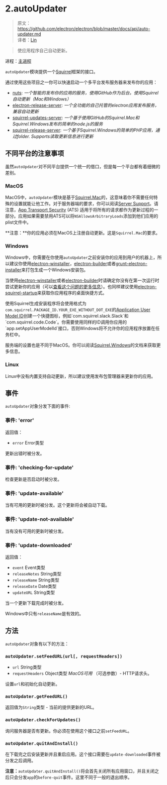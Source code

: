 # 2.autoUpdater

> 原文：https://github.com/electron/electron/blob/master/docs/api/auto-updater.md   
译者：[Lin](https://github.com/ShmilyLin)   


> 使应用程序自己自动更新。   

进程：[主进程](../../guides/glossary-of-terms.md#main-process)   


`autoUpdater`模块提供一个[Squirrel](https://github.com/Squirrel)框架的接口。   

通过使用这些项目之一你可以快速启动一个多平台发布服务器来发布你的应用：   

 * [nuts](https://github.com/GitbookIO/nuts): *一个智能的发布你的应用的服务，使用GitHub作为后台。使用Squirrel自动更新（Mac和Windows）*   
 * [electron-release-server](https://github.com/ArekSredzki/electron-release-server): *一个全功能的自己托管的electron应用发布服务，兼容自动更新*   
 * [squirrel-updates-server](https://github.com/Aluxian/squirrel-updates-server): *一个基于使用GitHub的Squirrel.Mac和Squirrel.Windows发布的简单的node.js的服务*   
 * [squirrel-release-server](https://github.com/Arcath/squirrel-release-server): *一个基于Squirrel.Windows的简单的PHP应用，通过folder. Supports读取更新信息进行更新*

## 不同平台的注意事项

虽然`autoUpdater`对不同平台提供一个统一的借口，但是每一个平台都有着细微的差别。   

### MacOS   

MacOS中，`autoUpdater`模块是基于[Squirrel.Mac](https://github.com/Squirrel/Squirrel.Mac)的，这意味着你不需要任何特殊的设置就能让他工作。对于服务器端的要求，你可以阅读[Server Support](https://github.com/Squirrel/Squirrel.Mac#server-support)。请注意，[App Transport Security](https://developer.apple.com/library/content/documentation/General/Reference/InfoPlistKeyReference/Articles/CocoaKeys.html#//apple_ref/doc/uid/TP40009251-SW35) (ATS) 适用于将所有的请求都作为更新过程的一部分。应用如果需要禁用ATS可以将`NSAllowsArbitraryLoads`添加到他们应用的plist文件中。   

**注意：**你的应用必须在MacOS上注册自动更新。这是`Squirrel.Mac`的要求。   

### Windows

Windows中，你需要在你使用`autoUpdater`之前安装你的应用到用户的机器上，所以建议你使用[electron-winstaller](https://github.com/electron/windows-installer)，[electron-builder](https://github.com/electron-userland/electron-builder)或者[grunt-electron-installer](https://github.com/electron/grunt-electron-installer)来打包生成一个Windows安装包。   

当使用[electron-winstaller]()或者[electron-builder]()时请确定你没有在第一次运行时尝试更新你的应用（可以[查看这个问题的更多信息](https://github.com/electron/electron/issues/7155)）。也同样建议使用[electron-squirrel-startup](https://github.com/mongodb-js/electron-squirrel-startup)来获取你应用程序的桌面快捷方式。   

使用Squirrel生成安装程序将会使用格式为`com.squirrel.PACKAGE_ID.YOUR_EXE_WITHOUT_DOT_EXE`的[Application User Model ID](https://msdn.microsoft.com/en-us/library/windows/desktop/dd378459(v=vs.85).aspx)创建一个快捷图标，例如`com.squirrel.slack.Slack`和`com.squirrel.code.Code`。你需要使用同样的ID调用你应用的`app.setAppUserModelId`接口，否则Windows将不允许你的应用程序放置在任务栏中。   

服务端的设置也是不同于MacOS。你可以阅读[Squirrel.Windows](https://github.com/Squirrel/Squirrel.Windows)的文档来获取更多信息。   

### Linux

Linux中没有内置支持自动更新，所以建议使用发布包管理器来更新你的应用。   

## 事件

`autoUpdater`对象分发下面的事件: 

### 事件: 'error'

返回值：

 * `error` Error类型

更新出错时被分发。   

### 事件: 'checking-for-update'

检查更新是否启动时被分发。

### 事件: 'update-available'

当有可用的更新时被分发。这个更新将会被自动下载。

### 事件: 'update-not-available'

当有没有可用的更新时被分发。

### 事件: 'update-downloaded'

返回值：   

 * `event` Event类型
 * `releaseNotes` String类型
 * `releaseName` String类型
 * `releaseDate` Date类型
 * `updateURL` String类型

当一个更新下载完成时被分发。

Windows中只有`releaseName`是有效的。

## 方法

`autoUpdater`对象有以下的方法：

### `autoUpdater.setFeedURL(url[, requestHeaders])`

 * `url` String类型
 * `requestHeaders` Object类型 *MacOS可用* （可选参数）- HTTP请求头。

设置`url`和初始化自动更新。    

### `autoUpdater.getFeedURL()`

返回值为`String`类型 - 当前的提供更新的URL。   

### `autoUpdater.checkForUpdates()`

询问服务器是否有更新。你必须在使用这个接口之前`setFeedURL`。

### `autoUpdater.quitAndInstall()`

在下载完之后安装更新并且重启应用。这个接口需要在`update-downloaded`事件被分发之后调用。

**注意：**`autoUpdater.quitAndInstall()`将会首先关闭所有应用窗口，并且关闭之后只会分发`app`的`before-quit`事件。这里不同于一般的退出顺序。
